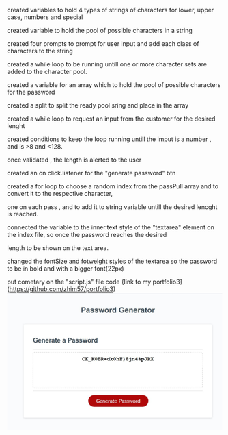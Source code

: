 created variables to hold 4 types of strings of characters for lower, upper case, numbers and special

created variable to hold the pool of possible characters in a string

created four prompts to prompt for user input and add each class of characters to the string

created a while loop to be running untill one or more character sets are added to the character pool.

created a variable for an array which to hold the pool of possible characters for the password

created a split to split the ready pool sring and place in the array

created a while loop to request an input from the customer for the desired lenght

created conditions to keep the loop running untill the imput is a number , and is >8 and <128.

once validated , the length is alerted to the user

created an on click.listener for the "generate password" btn 

created a for loop to choose a random index from the passPull array and to convert it to the respective character,

one on each pass , and to add it to string variable untill the desired lencght is reached.

connected the variable to the inner.text style of the "textarea" element on the index file, so once the password reaches the desired 

length to be shown on the text area.

changed the fontSize and fotweight styles of the textarea so the password to be in bold and with a bigger font(22px)

put cometary on the "script.js" file code
{link to my portfolio3](https://github.com/zhim57/portfolio3)
![image of the running application](Capture.JPG)
